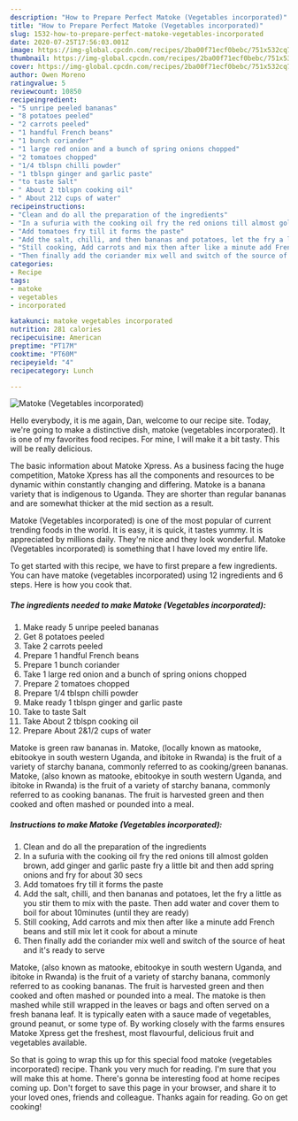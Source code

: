 ```yaml
---
description: "How to Prepare Perfect Matoke (Vegetables incorporated)"
title: "How to Prepare Perfect Matoke (Vegetables incorporated)"
slug: 1532-how-to-prepare-perfect-matoke-vegetables-incorporated
date: 2020-07-25T17:56:03.001Z
image: https://img-global.cpcdn.com/recipes/2ba00f71ecf0bebc/751x532cq70/matoke-vegetables-incorporated-recipe-main-photo.jpg
thumbnail: https://img-global.cpcdn.com/recipes/2ba00f71ecf0bebc/751x532cq70/matoke-vegetables-incorporated-recipe-main-photo.jpg
cover: https://img-global.cpcdn.com/recipes/2ba00f71ecf0bebc/751x532cq70/matoke-vegetables-incorporated-recipe-main-photo.jpg
author: Owen Moreno
ratingvalue: 5
reviewcount: 10850
recipeingredient:
- "5 unripe peeled bananas"
- "8 potatoes peeled"
- "2 carrots peeled"
- "1 handful French beans"
- "1 bunch coriander"
- "1 large red onion and a bunch of spring onions chopped"
- "2 tomatoes chopped"
- "1/4 tblspn chilli powder"
- "1 tblspn ginger and garlic paste"
- "to taste Salt"
- " About 2 tblspn cooking oil"
- " About 212 cups of water"
recipeinstructions:
- "Clean and do all the preparation of the ingredients"
- "In a sufuria with the cooking oil fry the red onions till almost golden brown, add ginger and garlic paste fry a little bit and then add spring onions and fry for about 30 secs"
- "Add tomatoes fry till it forms the paste"
- "Add the salt, chilli, and then bananas and potatoes, let the fry a little as you stir them to mix with the paste. Then add water and cover them to boil for about 10minutes (until they are ready)"
- "Still cooking, Add carrots and mix then after like a minute add French beans and still mix let it cook for about a minute"
- "Then finally add the coriander mix well and switch of the source of heat and it&#39;s ready to serve"
categories:
- Recipe
tags:
- matoke
- vegetables
- incorporated

katakunci: matoke vegetables incorporated 
nutrition: 281 calories
recipecuisine: American
preptime: "PT17M"
cooktime: "PT60M"
recipeyield: "4"
recipecategory: Lunch

---
```



![Matoke (Vegetables incorporated)](https://img-global.cpcdn.com/recipes/2ba00f71ecf0bebc/751x532cq70/matoke-vegetables-incorporated-recipe-main-photo.jpg)

Hello everybody, it is me again, Dan, welcome to our recipe site. Today, we're going to make a distinctive dish, matoke (vegetables incorporated). It is one of my favorites food recipes. For mine, I will make it a bit tasty. This will be really delicious.

The basic information about Matoke Xpress. As a business facing the huge competition, Matoke Xpress has all the components and resources to be dynamic within constantly changing and differing. Matoke is a banana variety that is indigenous to Uganda. They are shorter than regular bananas and are somewhat thicker at the mid section as a result.

Matoke (Vegetables incorporated) is one of the most popular of current trending foods in the world. It is easy, it is quick, it tastes yummy. It is appreciated by millions daily. They're nice and they look wonderful. Matoke (Vegetables incorporated) is something that I have loved my entire life.


To get started with this recipe, we have to first prepare a few ingredients. You can have matoke (vegetables incorporated) using 12 ingredients and 6 steps. Here is how you cook that.

<!--inarticleads1-->

##### The ingredients needed to make Matoke (Vegetables incorporated):

1. Make ready 5 unripe peeled bananas
1. Get 8 potatoes peeled
1. Take 2 carrots peeled
1. Prepare 1 handful French beans
1. Prepare 1 bunch coriander
1. Take 1 large red onion and a bunch of spring onions chopped
1. Prepare 2 tomatoes chopped
1. Prepare 1/4 tblspn chilli powder
1. Make ready 1 tblspn ginger and garlic paste
1. Take to taste Salt
1. Take  About 2 tblspn cooking oil
1. Prepare  About 2&amp;1/2 cups of water


Matoke is green raw bananas in. Matoke, (locally known as matooke, ebitookye in south western Uganda, and ibitoke in Rwanda) is the fruit of a variety of starchy banana, commonly referred to as cooking/green bananas. Matoke, (also known as matooke, ebitookye in south western Uganda, and ibitoke in Rwanda) is the fruit of a variety of starchy banana, commonly referred to as cooking bananas. The fruit is harvested green and then cooked and often mashed or pounded into a meal. 

<!--inarticleads2-->

##### Instructions to make Matoke (Vegetables incorporated):

1. Clean and do all the preparation of the ingredients
1. In a sufuria with the cooking oil fry the red onions till almost golden brown, add ginger and garlic paste fry a little bit and then add spring onions and fry for about 30 secs
1. Add tomatoes fry till it forms the paste
1. Add the salt, chilli, and then bananas and potatoes, let the fry a little as you stir them to mix with the paste. Then add water and cover them to boil for about 10minutes (until they are ready)
1. Still cooking, Add carrots and mix then after like a minute add French beans and still mix let it cook for about a minute
1. Then finally add the coriander mix well and switch of the source of heat and it&#39;s ready to serve


Matoke, (also known as matooke, ebitookye in south western Uganda, and ibitoke in Rwanda) is the fruit of a variety of starchy banana, commonly referred to as cooking bananas. The fruit is harvested green and then cooked and often mashed or pounded into a meal. The matoke is then mashed while still wrapped in the leaves or bags and often served on a fresh banana leaf. It is typically eaten with a sauce made of vegetables, ground peanut, or some type of. By working closely with the farms ensures Matoke Xpress get the freshest, most flavourful, delicious fruit and vegetables available. 

So that is going to wrap this up for this special food matoke (vegetables incorporated) recipe. Thank you very much for reading. I'm sure that you will make this at home. There's gonna be interesting food at home recipes coming up. Don't forget to save this page in your browser, and share it to your loved ones, friends and colleague. Thanks again for reading. Go on get cooking!

